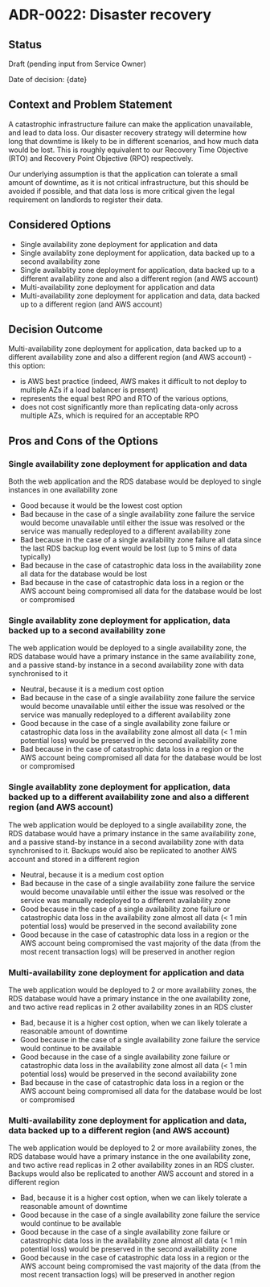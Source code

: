# ADR-0022: Disaster recovery

## Status

Draft (pending input from Service Owner)

Date of decision: {date}

## Context and Problem Statement

A catastrophic infrastructure failure can make the application unavailable, and lead to data loss. Our disaster recovery
strategy will determine how long that downtime is likely to be in different scenarios, and how much data would be lost.
This is roughly equivalent to our Recovery Time Objective (RTO) and Recovery Point Objective (RPO) respectively.

Our underlying assumption is that the application can tolerate a small amount of downtime, as it is not critical
infrastructure, but this should be avoided if possible, and that data loss is more critical given the legal requirement
on landlords to register their data.

## Considered Options

* Single availability zone deployment for application and data
* Single availablity zone deployment for application, data backed up to a second availability zone
* Single availablity zone deployment for application, data backed up to a different availability zone and also a
  different region (and AWS account)
* Multi-availability zone deployment for application and data
* Multi-availability zone deployment for application and data, data backed up to a different region (and AWS account)

## Decision Outcome

Multi-availability zone deployment for application, data backed up to a different availability zone and also a different
region (and AWS account) - this option:

- is AWS best practice (indeed, AWS makes it difficult to not deploy to multiple AZs if a load balancer is present)
- represents the equal best RPO and RTO of the various options,
- does not cost significantly more than replicating data-only across multiple AZs, which is required for an acceptable
  RPO

## Pros and Cons of the Options

### Single availability zone deployment for application and data

Both the web application and the RDS database would be deployed to single instances in one availability zone

* Good because it would be the lowest cost option
* Bad because in the case of a single availability zone failure the service would become unavailable until either the
  issue was resolved or the service was manually redeployed to a different availability zone
* Bad because in the case of a single availability zone failure all data since the last RDS backup log event would be
  lost (up to
  5 mins of data typically)
* Bad because in the case of catastrophic data loss in the availability zone all data for the database would be lost
* Bad because in the case of catastrophic data loss in a region or the AWS account being compromised all data for the
  database would be lost or compromised

### Single availablity zone deployment for application, data backed up to a second availability zone

The web application would be deployed to a single availability zone, the RDS database would have a primary instance in
the same availability zone, and a passive stand-by instance in a second availability zone with data synchronised to it

* Neutral, because it is a medium cost option
* Bad because in the case of a single availability zone failure the service would become unavailable until either the
  issue was resolved or the service was manually redeployed to a different availability zone
* Good because in the case of a single availability zone failure or catastrophic data loss in the availability zone
  almost all data (< 1 min potential loss) would be preserved in the second availability zone
* Bad because in the case of catastrophic data loss in a region or the AWS account being compromised all data for the
  database would be lost or compromised

### Single availablity zone deployment for application, data backed up to a different availability zone and also a different region (and AWS account)

The web application would be deployed to a single availability zone, the RDS database would have a primary instance in
the same availability zone, and a passive stand-by instance in a second availability zone with data synchronised to it.
Backups would also be replicated to another AWS account and stored in a different region

* Neutral, because it is a medium cost option
* Bad because in the case of a single availability zone failure the service would become unavailable until either the
  issue was resolved or the service was manually redeployed to a different availability zone
* Good because in the case of a single availability zone failure or catastrophic data loss in the availability zone
  almost all data (< 1 min potential loss) would be preserved in the second availability zone
* Good because in the case of catastrophic data loss in a region or the AWS account being compromised the vast majority
  of the data (from the most recent transaction logs) will be preserved in another region

### Multi-availability zone deployment for application and data

The web application would be deployed to 2 or more availability zones, the RDS database would have a primary instance in
the one availability zone, and two active read replicas in 2 other availability zones in an RDS cluster

* Bad, because it is a higher cost option, when we can likely tolerate a reasonable amount of downtime
* Good because in the case of a single availability zone failure the service would continue to be available
* Good because in the case of a single availability zone failure or catastrophic data loss in the availability zone
  almost all data (< 1 min potential loss) would be preserved in the second availability zone
* Bad because in the case of catastrophic data loss in a region or the AWS account being compromised all data for the
  database would be lost or compromised

### Multi-availability zone deployment for application and data, data backed up to a different region (and AWS account)

The web application would be deployed to 2 or more availability zones, the RDS database would have a primary instance in
the one availability zone, and two active read replicas in 2 other availability zones in an RDS cluster.
Backups would also be replicated to another AWS account and stored in a different region

* Bad, because it is a higher cost option, when we can likely tolerate a reasonable amount of downtime
* Good because in the case of a single availability zone failure the service would continue to be available
* Good because in the case of a single availability zone failure or catastrophic data loss in the availability zone
  almost all data (< 1 min potential loss) would be preserved in the second availability zone
* Good because in the case of catastrophic data loss in a region or the AWS account being compromised the vast majority
  of the data (from the most recent transaction logs) will be preserved in another region

